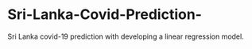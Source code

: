# Sri-Lanka-Covid-Prediction-
Sri Lanka covid-19 prediction with developing a linear regression model. 
